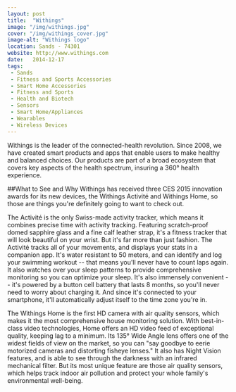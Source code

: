 ```yaml
---
layout: post
title:  "Withings"
image: "/img/withings.jpg"
cover: "/img/withings_cover.jpg"
image-alt: "Withings logo"
location: Sands - 74301
website: http://www.withings.com
date:   2014-12-17
tags:
 - Sands
 - Fitness and Sports Accessories
 - Smart Home Accessories
 - Fitness and Sports
 - Health and Biotech
 - Sensors
 - Smart Home/Appliances
 - Wearables
 - Wireless Devices
---
```


Withings is the leader of the connected-health revolution. Since 2008, we have created smart products and apps that enable users to make healthy and balanced choices. Our products are part of a broad ecosystem that covers key aspects of the health spectrum, insuring a 360° health experience.

##What to See and Why
Withings has received three CES 2015 innovation awards for its new devices, the Withings Activité and Withings Home, so those are things you're definitely going to want to check out. 

The Activité is the only Swiss-made activity tracker, which means it combines precise time with activity tracking. Featuring scratch-proof domed sapphire glass and a fine calf leather strap, it's a fitness tracker that will look beautiful on your wrist. But it's far more than just fashion. The Activité tracks all of your movements, and displays your stats in a companion app. It's water resistant to 50 meters, and can identify and log your swimming workout -- that means you'll never have to count laps again. It also watches over your sleep patterns to provide comprehensive monitoring so you can optimize your sleep. It's also immensely convenient -- it's powered by a button cell battery that lasts 8 months, so you'll never need to worry about charging it. And since it's connected to your smartphone, it'll automatically adjust itself to the time zone you're in.

The Withings Home is the first HD camera with air quality sensors, which makes it the most comprehensive house monitoring solution. With best-in-class video technologies, Home offers an HD video feed of exceptional quality, keeping lag to a minimum. Its 135° Wide Angle lens offers one of the widest fields of view on the market, so you can "say goodbye to eerie motorized cameras and distorting fisheye lenses." It also has Night Vision features, and is able to see through the darkness with an infrared mechanical filter. But its most unique feature are those air quality sensors, which helps track indoor air pollution and protect your whole family's environmental well-being. 